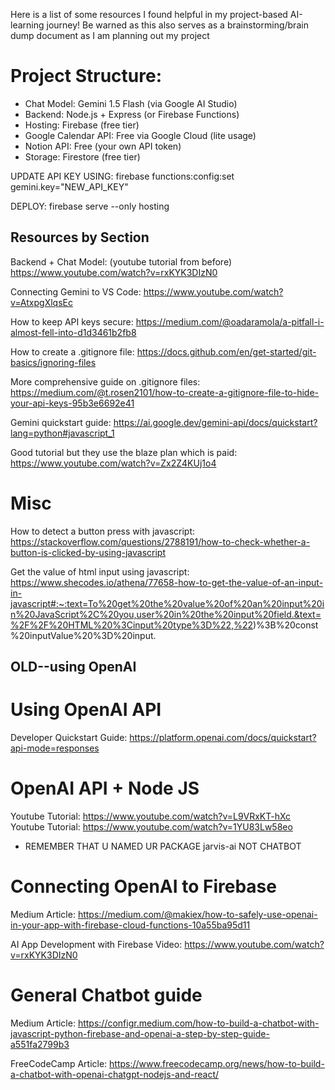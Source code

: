 Here is a list of some resources I found helpful in my project-based AI-learning journey! Be warned as this also serves as a brainstorming/brain dump document as I am planning out my project

# Project Structure: 
- Chat Model: Gemini 1.5 Flash (via Google AI Studio)
- Backend: Node.js + Express (or Firebase Functions)
- Hosting: Firebase (free tier)
- Google Calendar API: Free via Google Cloud (lite usage)
- Notion API: Free (your own API token)
- Storage: Firestore (free tier)

UPDATE API KEY USING: firebase functions:config:set gemini.key="NEW_API_KEY"

DEPLOY: firebase serve --only hosting

## Resources by Section
Backend + Chat Model: (youtube tutorial from before) https://www.youtube.com/watch?v=rxKYK3DIzN0

Connecting Gemini to VS Code: https://www.youtube.com/watch?v=AtxpgXlqsEc

How to keep API keys secure: https://medium.com/@oadaramola/a-pitfall-i-almost-fell-into-d1d3461b2fb8

How to create a .gitignore file: https://docs.github.com/en/get-started/git-basics/ignoring-files

More comprehensive guide on .gitignore files: https://medium.com/@t.rosen2101/how-to-create-a-gitignore-file-to-hide-your-api-keys-95b3e6692e41

Gemini quickstart guide: https://ai.google.dev/gemini-api/docs/quickstart?lang=python#javascript_1

Good tutorial but they use the blaze plan which is paid: https://www.youtube.com/watch?v=Zx2Z4KUj1o4

# Misc
How to detect a button press with javascript: https://stackoverflow.com/questions/2788191/how-to-check-whether-a-button-is-clicked-by-using-javascript

Get the value of html input using javascript: https://www.shecodes.io/athena/77658-how-to-get-the-value-of-an-input-in-javascript#:~:text=To%20get%20the%20value%20of%20an%20input%20in%20JavaScript%2C%20you,user%20in%20the%20input%20field.&text=%2F%2F%20HTML%20%3Cinput%20type%3D%22,%22)%3B%20const%20inputValue%20%3D%20input.


## OLD--using OpenAI

# Using OpenAI API
Developer Quickstart Guide: https://platform.openai.com/docs/quickstart?api-mode=responses

# OpenAI API + Node JS
Youtube Tutorial: https://www.youtube.com/watch?v=L9VRxKT-hXc
Youtube Tutorial: https://www.youtube.com/watch?v=1YU83Lw58eo

* REMEMBER THAT U NAMED UR PACKAGE jarvis-ai NOT CHATBOT


# Connecting OpenAI to Firebase
Medium Article: https://medium.com/@makiex/how-to-safely-use-openai-in-your-app-with-firebase-cloud-functions-10a55ba95d11

AI App Development with Firebase Video: https://www.youtube.com/watch?v=rxKYK3DIzN0

# General Chatbot guide
Medium Article: https://configr.medium.com/how-to-build-a-chatbot-with-javascript-python-firebase-and-openai-a-step-by-step-guide-a551fa2799b3

FreeCodeCamp Article: https://www.freecodecamp.org/news/how-to-build-a-chatbot-with-openai-chatgpt-nodejs-and-react/